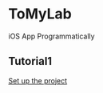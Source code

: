 # ToMyLab
iOS App Programmatically

## Tutorial1 
[Set up the project](https://tomylab.wordpress.com/2017/03/08/ios-app-programmatically-setup-the-project/)